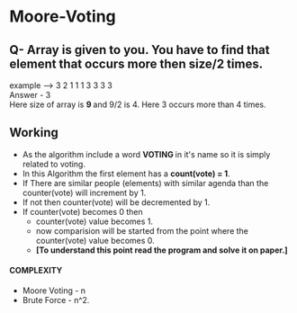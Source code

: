 # Moore-Voting

## Q- Array is given to you. You have to find that element that occurs more then size/2 times.

example --> 3 2 1 1 1 3 3 3 3 <br>
Answer - 3<br>
Here size of array is <b> 9 </b> and 9/2 is 4. Here 3 occurs more than 4 times. 
<br>

## Working 
- As the algorithm include a word <b> VOTING </b> in it's name so it is simply related to voting. 
- In this Algorithm the first element has a <b>count(vote) = 1</b>. 
- If There are similar people (elements) with similar agenda than the counter(vote) will increment by 1.
- If not then counter(vote) will be decremented by 1.
- If counter(vote) becomes 0 then
  - counter(vote) value becomes 1.
  - now comparision will be started from the point where the counter(vote) value becomes 0.<br>
  - <b> [To understand this point read the program and solve it on paper.]</b>

#### COMPLEXITY
- Moore Voting - n
- Brute Force - n^2.
